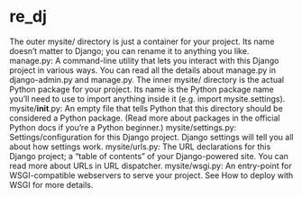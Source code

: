 re_dj
=====
The outer mysite/ directory is just a container for your project. Its name doesn’t matter to Django; you can rename it to anything you like.
manage.py: A command-line utility that lets you interact with this Django project in various ways. You can read all the details about manage.py in django-admin.py and manage.py.
The inner mysite/ directory is the actual Python package for your project. Its name is the Python package name you’ll need to use to import anything inside it (e.g. import mysite.settings).
mysite/__init__.py: An empty file that tells Python that this directory should be considered a Python package. (Read more about packages in the official Python docs if you’re a Python beginner.)
mysite/settings.py: Settings/configuration for this Django project. Django settings will tell you all about how settings work.
mysite/urls.py: The URL declarations for this Django project; a “table of contents” of your Django-powered site. You can read more about URLs in URL dispatcher.
mysite/wsgi.py: An entry-point for WSGI-compatible webservers to serve your project. See How to deploy with WSGI for more details.
